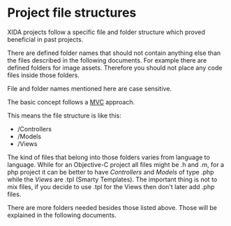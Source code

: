 # Project file structures

XIDA projects follow a specific file and folder structure which proved beneficial in past projects.

There are defined folder names that should not contain anything else than the files described in the following documents. 
For example there are defined folders for image assets. Therefore you should not place any code files inside those folders.

File and folder names mentioned here are case sensitive. 

The basic concept follows a [MVC](http://de.wikipedia.org/wiki/Model_View_Controller) approach. 

This means the file structure is like this:

- /Controllers
- /Models
- /Views

The kind of files that belong into those folders varies from language to language.
While for an Objective-C project all files might be .h and .m, for a php project it can be better to have *Controllers* and *Models* of type .php while the *Views* are .tpl (Smarty Templates). The important thing is not to mix files, if you decide to use .tpl for the Views then don't later add .php files.


There are more folders needed besides those listed above.
Those will be explained in the following documents. 


